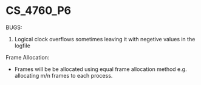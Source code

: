 # CS_4760_P6

BUGS:
1. Logical clock overflows sometimes leaving it with negetive values in the logfile


Frame Allocation:
- Frames will be be allocated using equal frame allocation method e.g. allocating m/n frames to each process.




